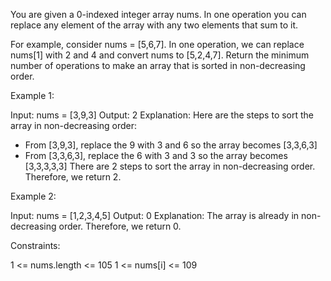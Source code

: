 You are given a 0-indexed integer array nums. In one operation you can replace any element of the array with any two elements that sum to it.

For example, consider nums = [5,6,7]. In one operation, we can replace nums[1] with 2 and 4 and convert nums to [5,2,4,7].
Return the minimum number of operations to make an array that is sorted in non-decreasing order.

Example 1:

Input: nums = [3,9,3]
Output: 2
Explanation: Here are the steps to sort the array in non-decreasing order:
- From [3,9,3], replace the 9 with 3 and 6 so the array becomes [3,3,6,3]
- From [3,3,6,3], replace the 6 with 3 and 3 so the array becomes [3,3,3,3,3]
  There are 2 steps to sort the array in non-decreasing order. Therefore, we return 2.

Example 2:

Input: nums = [1,2,3,4,5]
Output: 0
Explanation: The array is already in non-decreasing order. Therefore, we return 0.


Constraints:

1 <= nums.length <= 105
1 <= nums[i] <= 109